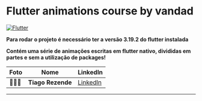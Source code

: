# Flutter animations course by vandad 

[![Flutter](https://img.shields.io/badge/Powered%20by-FLUTTER%20v3.19.2-blue)](https://flutter.dev/)

**Para rodar o projeto é necessário ter a versão 3.19.2 do flutter instalada**

**Contém uma série de animações escritas em flutter nativo, divididas em partes e sem a utilização de  packages!**



| Foto                                                                                                                                                                                                    | Nome                  | Linkedln                                                                                                                       |
| ------------------------------------------------------------------------------------------------------------------------------------------------------------------------------------------------------- | --------------------- | ------------------------------------------------------------------------------------------------------------------------------------ |
| 👨🏼‍💻     | **Tiago Rezende** | [Linkedln](https://www.linkedin.com/in/tiago-rezende-274a1318a/)                   |


---

